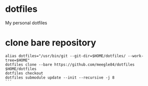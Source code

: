 # dotfiles
My personal dotfiles

# clone bare repository
````
alias dotfiles="/usr/bin/git --git-dir=$HOME/dotfiles/ --work-tree=$HOME"
dotfiles clone --bare https://github.com/meegle84/dotfiles $HOME/dotfiles
dotfiles checkout
dotfiles submodule update --init --recursive -j 8
```

